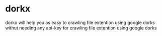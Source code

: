 # dorkx 

dorkx will help you as easy to crawling file extention using google dorks withut needing any api-key for crawling file extention using google dorks 
